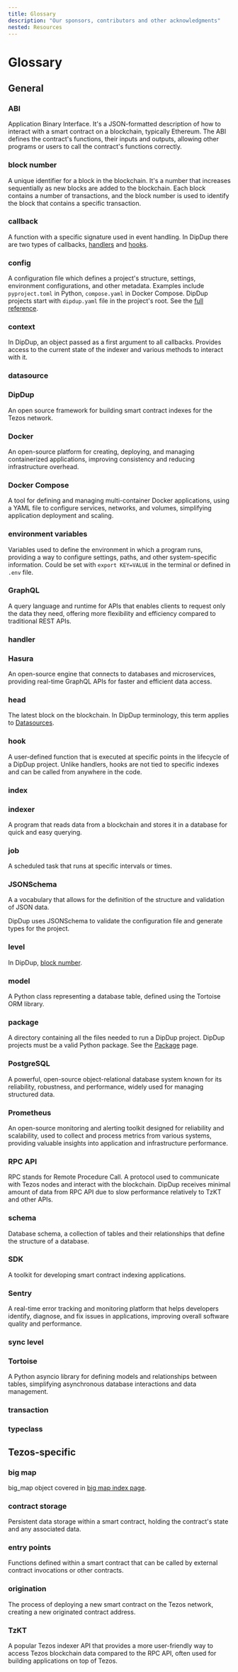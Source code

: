 ```yaml
---
title: Glossary
description: "Our sponsors, contributors and other acknowledgments"
nested: Resources
---
```


<!-- markdownlint-disable no-duplicate-heading -->

# Glossary

## General

### ABI

Application Binary Interface. It's a JSON-formatted description of how to interact with a smart contract on a blockchain, typically Ethereum. The ABI defines the contract's functions, their inputs and outputs, allowing other programs or users to call the contract's functions correctly.

### block number

A unique identifier for a block in the blockchain. It's a number that increases sequentially as new blocks are added to the blockchain. Each block contains a number of transactions, and the block number is used to identify the block that contains a specific transaction.

### callback

A function with a specific signature used in event handling. In DipDup there are two types of callbacks, [handlers](#handler) and [hooks](#hook).

### config

A configuration file which defines a project's structure, settings, environment configurations, and other metadata. Examples include `pyproject.toml` in Python, `compose.yaml` in Docker Compose. DipDup projects start with `dipdup.yaml` file in the project's root. See the [full reference](7.references/2.config.md).

### context

In DipDup, an object passed as a first argument to all callbacks. Provides access to the current state of the indexer and various methods to interact with it.

### datasource

### DipDup

An open source framework for building smart contract indexes for the Tezos network.

### Docker

An open-source platform for creating, deploying, and managing containerized applications, improving consistency and reducing infrastructure overhead.

### Docker Compose

A tool for defining and managing multi-container Docker applications, using a YAML file to configure services, networks, and volumes, simplifying application deployment and scaling.

### environment variables

Variables used to define the environment in which a program runs, providing a way to configure settings, paths, and other system-specific information. Could be set with `export KEY=VALUE` in the terminal or defined in `.env` file.

### GraphQL

A query language and runtime for APIs that enables clients to request only the data they need, offering more flexibility and efficiency compared to traditional REST APIs.

### handler

### Hasura

An open-source engine that connects to databases and microservices, providing real-time GraphQL APIs for faster and efficient data access.

### head

The latest block on the blockchain. In DipDup terminology, this term applies to [Datasources](1.getting-started/4.package.md).

### hook

A user-defined function that is executed at specific points in the lifecycle of a DipDup project. Unlike handlers, hooks are not tied to specific indexes and can be called from anywhere in the code.

### index

### indexer

A program that reads data from a blockchain and stores it in a database for quick and easy querying.

### job

A scheduled task that runs at specific intervals or times.

### JSONSchema

A a vocabulary that allows for the definition of the structure and validation of JSON data.

DipDup uses JSONSchema to validate the configuration file and generate types for the project.

### level

In DipDup, [block number](#block-number).

### model

A Python class representing a database table, defined using the Tortoise ORM library.

### package

A directory containing all the files needed to run a DipDup project. DipDup projects must be a valid Python package. See the [Package](1.getting-started/4.package.md) page.

### PostgreSQL

A powerful, open-source object-relational database system known for its reliability, robustness, and performance, widely used for managing structured data.

### Prometheus

An open-source monitoring and alerting toolkit designed for reliability and scalability, used to collect and process metrics from various systems, providing valuable insights into application and infrastructure performance.

### RPC API

RPC stands for Remote Procedure Call. A protocol used to communicate with Tezos nodes and interact with the blockchain. DipDup receives minimal amount of data from RPC API due to slow performance relatively to TzKT and other APIs.

### schema

Database schema, a collection of tables and their relationships that define the structure of a database.

### SDK

A toolkit for developing smart contract indexing applications.

### Sentry

A real-time error tracking and monitoring platform that helps developers identify, diagnose, and fix issues in applications, improving overall software quality and performance.

### sync level

### Tortoise

A Python asyncio library for defining models and relationships between tables, simplifying asynchronous database interactions and data management.

### transaction

### typeclass

## Tezos-specific

### big map

big_map object covered in [big map index page](2.indexes/5.tezos_big_maps.md).

### contract storage

Persistent data storage within a smart contract, holding the contract's state and any associated data.

### entry points

Functions defined within a smart contract that can be called by external contract invocations or other contracts.

### origination

The process of deploying a new smart contract on the Tezos network, creating a new originated contract address.

### TzKT

A popular Tezos indexer API that provides a more user-friendly way to access Tezos blockchain data compared to the RPC API, often used for building applications on top of Tezos.
